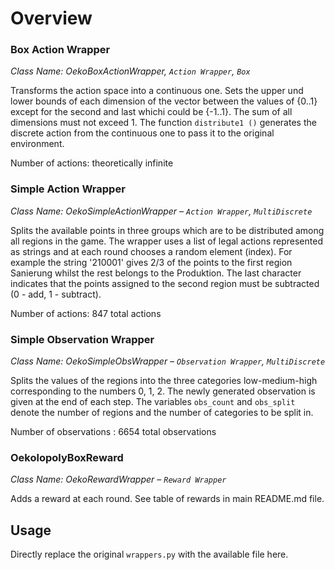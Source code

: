 # Overview

### Box Action Wrapper
*Class Name: OekoBoxActionWrapper, `Action Wrapper`, `Box`*

Transforms the action space into a continuous one. Sets the upper und lower bounds of each dimension of the vector between the values of {0..1} except for the second and last whichi could be {-1..1}. The sum of all dimensions must not exceed 1. The function `distribute1 ()` generates the discrete action from the continuous one to pass it to the original environment. 

Number of actions: theoretically infinite

### **Simple Action Wrapper**
*Class Name: OekoSimpleActionWrapper – `Action Wrapper`, `MultiDiscrete`*

Splits the available points in three groups which are to be distributed among all regions in the game. The wrapper uses a list of legal actions represented as strings and at each round chooses a random element (index). For example the string '210001' gives 2/3 of the points to the first region Sanierung whilst the rest belongs to the Produktion. The last character indicates that the points assigned to the second region must be subtracted (0 - add, 1 - subtract). 

Number of actions: 847 total actions

### **Simple Observation Wrapper** 
*Class Name: OekoSimpleObsWrapper – `Observation Wrapper`, `MultiDiscrete`*

Splits the values of the regions into the three categories low-medium-high corresponding to the numbers 0, 1, 2. The newly generated observation is given at the end of each step. The variables `obs_count` and `obs_split` denote the number of regions and the number of categories to be split in. 

Number of observations : 6654 total observations


### **OekolopolyBoxReward** 
*Class Name: OekoRewardWrapper – `Reward Wrapper`*

Adds a reward at each round. See table of rewards in main README.md file.

## Usage
Directly replace the original `wrappers.py` with the available file here.
